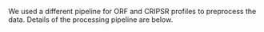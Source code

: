 We used a different pipeline for ORF and CRIPSR profiles to preprocess the data. Details of the processing pipeline are below.